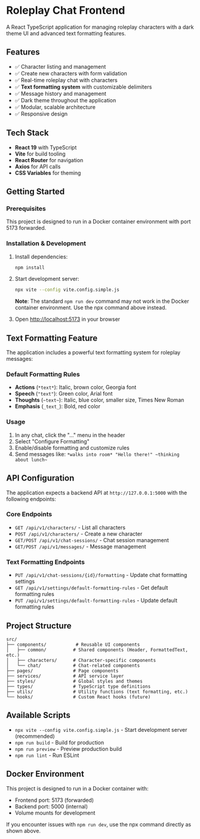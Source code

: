 # Roleplay Chat Frontend

A React TypeScript application for managing roleplay characters with a dark theme UI and advanced text formatting features.

## Features

- ✅ Character listing and management
- ✅ Create new characters with form validation  
- ✅ Real-time roleplay chat with characters
- ✅ **Text formatting system** with customizable delimiters
- ✅ Message history and management
- ✅ Dark theme throughout the application
- ✅ Modular, scalable architecture
- ✅ Responsive design

## Tech Stack

- **React 19** with TypeScript
- **Vite** for build tooling
- **React Router** for navigation
- **Axios** for API calls
- **CSS Variables** for theming

## Getting Started

### Prerequisites
This project is designed to run in a Docker container environment with port 5173 forwarded.

### Installation & Development

1. Install dependencies:
   ```bash
   npm install
   ```

2. Start development server:
   ```bash
   npx vite --config vite.config.simple.js
   ```
   
   **Note**: The standard `npm run dev` command may not work in the Docker container environment. Use the npx command above instead.

3. Open [http://localhost:5173](http://localhost:5173) in your browser

## Text Formatting Feature

The application includes a powerful text formatting system for roleplay messages:

### Default Formatting Rules
- **Actions** (`*text*`): Italic, brown color, Georgia font
- **Speech** (`"text"`): Green color, Arial font  
- **Thoughts** (`~text~`): Italic, blue color, smaller size, Times New Roman
- **Emphasis** (`_text_`): Bold, red color

### Usage
1. In any chat, click the "..." menu in the header
2. Select "Configure Formatting"
3. Enable/disable formatting and customize rules
4. Send messages like: `*walks into room* "Hello there!" ~thinking about lunch~`

## API Configuration

The application expects a backend API at `http://127.0.0.1:5000` with the following endpoints:

### Core Endpoints
- `GET /api/v1/characters/` - List all characters
- `POST /api/v1/characters/` - Create a new character
- `GET/POST /api/v1/chat-sessions/` - Chat session management
- `GET/POST /api/v1/messages/` - Message management

### Text Formatting Endpoints
- `PUT /api/v1/chat-sessions/{id}/formatting` - Update chat formatting settings
- `GET /api/v1/settings/default-formatting-rules` - Get default formatting rules
- `PUT /api/v1/settings/default-formatting-rules` - Update default formatting rules

## Project Structure

```
src/
├── components/           # Reusable UI components
│   ├── common/          # Shared components (Header, FormattedText, etc.)
│   ├── characters/      # Character-specific components
│   └── chat/            # Chat-related components
├── pages/               # Page components
├── services/            # API service layer
├── styles/              # Global styles and themes
├── types/               # TypeScript type definitions
├── utils/               # Utility functions (text formatting, etc.)
└── hooks/               # Custom React hooks (future)
```

## Available Scripts

- `npx vite --config vite.config.simple.js` - Start development server (recommended)
- `npm run build` - Build for production
- `npm run preview` - Preview production build
- `npm run lint` - Run ESLint

## Docker Environment

This project is designed to run in a Docker container with:
- Frontend port: 5173 (forwarded)
- Backend port: 5000 (internal)
- Volume mounts for development

If you encounter issues with `npm run dev`, use the npx command directly as shown above.

